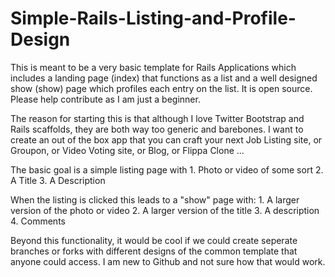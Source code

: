 Simple-Rails-Listing-and-Profile-Design
=======================================

This is meant to be a very basic template for Rails Applications which includes a landing page (index) that functions as a list and a well designed show (show) page which profiles each entry on the list. It is open source. Please help contribute as I am just a beginner.  

The reason for starting this is that although I love Twitter Bootstrap and Rails scaffolds, they are both way too generic and barebones. I want to create an out of the box app that you can craft your next Job Listing site, or Groupon, or Video Voting site, or Blog, or Flippa Clone ...

The basic goal is a simple listing page with 1. Photo or video of some sort 2. A Title 3. A Description

When the listing is clicked this leads to a "show" page with: 1. A larger version of the photo or video 2. A larger version of the title 3. A description
4. Comments

Beyond this functionality, it would be cool if we could create seperate branches or forks with different designs of the common template that anyone could access. I am new to Github and not sure how that would work.
